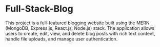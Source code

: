 # Full-Stack-Blog
This project is a full-featured blogging website built using the MERN (MongoDB, Express.js, React.js, Node.js) stack. The application allows users to create, edit, view, and delete blog posts with rich text content, handle file uploads, and manage user authentication.
